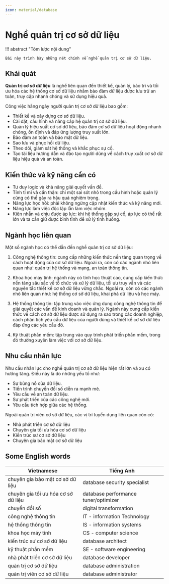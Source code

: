 ```yaml
---
icon: material/database
---
```


# Nghề quản trị cơ sở dữ liệu

!!! abstract "Tóm lược nội dung"

    Bài này trình bày những nét chính về nghề quản trị cơ sở dữ liệu.

## Khái quát

**Quản trị cơ sở dữ liệu** là nghề liên quan đến thiết kế, quản lý, bảo trì và tối ưu hóa các hệ thống cơ sở dữ liệu nhằm bảo đảm dữ liệu được lưu trữ an toàn, truy cập nhanh chóng và sử dụng hiệu quả.

Công việc hằng ngày người quản trị cơ sở dữ liệu bao gồm:

- Thiết kế và xây dựng cơ sở dữ liệu.
- Cài đặt, cấu hình và nâng cấp hệ quản trị cơ sở dữ liệu.
- Quản lý hiệu suất cơ sở dữ liệu, bảo đảm cơ sở dữ liệu hoạt động nhanh chóng, ổn định và đáp ứng lượng truy xuất lớn.
- Bảo đảm an toàn và bảo mật dữ liệu.
- Sao lưu và phục hồi dữ liệu.
- Theo dõi, giám sát hệ thống và khắc phục sự cố.
- Tạo tài liệu hướng dẫn và đào tạo người dùng về cách truy xuất cơ sở dữ liệu hiệu quả và an toàn.

## Kiến thức và kỹ năng cần có

- Tư duy logic và khả năng giải quyết vấn đề.
- Tính tỉ mỉ và cẩn thận: chỉ một sai sót nhỏ trong cấu hình hoặc quản lý cũng có thể gây ra hậu quả nghiêm trọng.
- Năng lực học hỏi: phải không ngừng cập nhật kiến thức và kỹ năng mới.
- Năng lực làm việc độc lập lẫn làm việc nhóm.
- Kiên nhẫn và chịu được áp lực: khi hệ thống gặp sự cố, áp lực có thể rất lớn và ta cần giữ được bình tĩnh để xử lý tình huống.

## Ngành học liên quan

Một số ngành học có thể dẫn đến nghề quản trị cơ sở dữ liệu:

1. Công nghệ thông tin: cung cấp những kiến thức nền tảng quan trọng về cách hoạt động của cơ sở dữ liệu. Ngoài ra, còn có các ngành nhỏ liên quan như: quản trị hệ thống và mạng, an toàn thông tin.

2. Khoa học máy tính: ngành này có tính học thuật cao, cung cấp kiến thức nền tảng sâu sắc về tổ chức và xử lý dữ liệu, tối ưu truy vấn và các nguyên tắc thiết kế cơ sở dữ liệu vững chắc. Ngoài ra, còn có các ngành nhỏ liên quan như: hệ thống cơ sở dữ liệu, khai phá dữ liệu và học máy.

3. Hệ thống thông tin: tập trung vào việc ứng dụng công nghệ thông tin để giải quyết các vấn đề kinh doanh và quản lý. Ngành này cung cấp kiến thức về cách cơ sở dữ liệu được sử dụng ra sao trong các doanh nghiệp, cách phân tích yêu cầu dữ liệu của người dùng và thiết kế cơ sở dữ liệu đáp ứng các yêu cầu đó. 

4. Kỹ thuật phần mềm: tập trung vào quy trình phát triển phần mềm, trong đó thường xuyên làm việc với cơ sở dữ liệu.

## Nhu cầu nhân lực

Nhu cầu nhân lực cho nghề quản trị cơ sở dữ liệu hiện rất lớn và xu có hướng tăng. Điều này là do những yếu tố như:

- Sự bùng nổ của dữ liệu.
- Tiến trình chuyển đổi số diễn ra mạnh mẽ.
- Yêu cầu về an toàn dữ liệu.
- Sự phát triển của các công nghệ mới.
- Yêu cầu tích hợp giữa các hệ thống.

Ngoài quản trị viên cơ sở dữ liệu, các vị trí tuyển dụng liên quan còn có:

- Nhà phát triển cơ sở dữ liệu
- Chuyên gia tối ưu hóa cơ sở dữ liệu
- Kiến trúc sư cơ sở dữ liệu
- Chuyên gia bảo mật cơ sở dữ liệu

## Some English words

| Vietnamese | Tiếng Anh | 
| --- | --- |
| chuyên gia bảo mật cơ sở dữ liệu | database security specialist |
| chuyên gia tối ưu hóa cơ sở dữ liệu | database performance tuner/optimizer |
| chuyển đổi số | digital transformation |
| công nghệ thông tin | IT - information Technology |
| hệ thống thông tin | IS - information systems |
| khoa học máy tính | CS - computer science |
| kiến trúc sư cơ sở dữ liệu | database architect | 
| kỹ thuật phần mềm | SE - software engineering |
| nhà phát triển cơ sở dữ liệu | database developer |
| quản trị cơ sở dữ liệu | database administration |
| quản trị viên cơ sở dữ liệu | database administrator |
